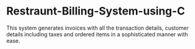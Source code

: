 # Restraunt-Billing-System-using-C
This system generates invoices with all the transaction details, customer details including taxes and ordered items in a sophisticated manner with ease.
